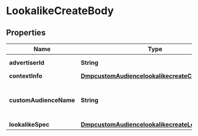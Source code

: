 # LookalikeCreateBody

## Properties
Name | Type | Description | Notes
------------ | ------------- | ------------- | -------------
**advertiserId** | **String** | Advertiser ID. |[required]  
**contextInfo** | [**DmpcustomAudiencelookalikecreateContextInfo**](DmpcustomAudiencelookalikecreateContextInfo.md) |  |  [optional]
**customAudienceName** | **String** | Audience name. Maximum of 128 characters. |[required]  
**lookalikeSpec** | [**DmpcustomAudiencelookalikecreateLookalikeSpec**](DmpcustomAudiencelookalikecreateLookalikeSpec.md) |  |[required]  

